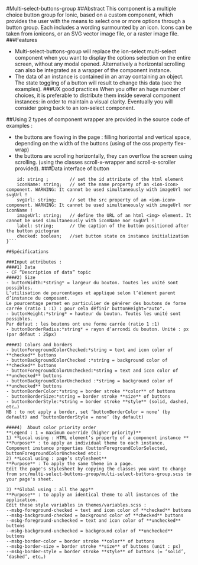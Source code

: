 #Multi-select-buttons-group
##Abstract
This component is a multiple choice button group for Ionic, based on a custom component, which provides the user with the means to select one or more options through a button group. Each includes a wording surmounted by an icon. Icons can be taken from ionicons, or an SVG vector image file, or a raster image file.
###Features
- Multi-select-buttons-group will replace the ion-select multi-select component when you want to display the options selection on the entire screen, without any modal opened. 
Alternatively a horizontal scrolling can also be integrated as a wrapper of the component instance.
- The data of an instance is contained in an array containing an object. The state toggling of a button will result to change this data (see the examples).
###UX good practices
When you offer an huge number of choices, it is preferable to distribute them inside several component instances: in order to maintain a visual clarity. Eventually you will consider going back to an ion-select component. 

##Using
2 types of component wrapper are provided in the source code of examples :
- the buttons are flowing in the page : filling horizontal and vertical space, depending on the width of the buttons (using of the css property flex-wrap)
- the buttons are scrolling horizontally, they can overflow the screen using scrolling. (using the classes scroll-x-wrapper and scroll-x-scroller provided).
###Data interface of button
```export class IButtonData{
	id: string ;  		// set the id attribute of the html element
	iconName: string;	// set the name property of an <ion-icon> component. WARNING: It cannot be used simultaneously with imageUrl nor svgUrl !
	svgUrl: string; 	// set the src property of an <ion-icon> component. WARNING: It cannot be used simultaneously with imageUrl nor iconName !
	imageUrl: string; 	// define the URL of an html <img> element. It cannot be used simultaneously with iconName nor svgUrl !
	label: string; 		// the caption of the button positioned after the button pictogram
	checked: boolean; 	//set button state on instance initialization
}```

##Spécifications

###Input attributes :
####1) Data
- CF “Description of data” topic
####2) Size
- buttonWidth:*string* = largeur du bouton. Toutes les unité sont possibles. 
L’utilisation de pourcentages et appliqué selon l’élément parent d’instance du composant.
Le pourcentage permet en particulier de générer des boutons de forme carrée (ratio 1 :1) : pour cela définir buttonHeight="auto".
- buttonHeight:*string* = hauteur du bouton. Toutes les unité sont possibles. 
Par défaut : les boutons ont une forme carrée (ratio 1 :1)
- buttonBorderRadius:*string* = rayon d’arrondi du bouton. Unité : px (par défaut : 25px)
 
####3) Colors and borders
- buttonForegroundColorChecked:*string = text and icon color of **checked** buttons 
- buttonBackgroundColorChecked :*string = background color of **checked** buttons
- buttonForegroundColorUnchecked:*string = text and icon color of **unchecked** buttons
- buttonBackgroundColorUnchecked :*string = background color of **unchecked** buttons
- buttonBorderColor:*string = border stroke **color** of buttons
- buttonBorderSize:*string = border stroke **size** of buttons
- buttonBorderStyle:*string = border stroke **style** (solid, dashed, etc…)
NB : to not apply a border, set ‘buttonBorderColor = none’ (by default) and ‘buttonBorderStyle = none’ (by default)

####4)	About color priority order
**Legend : 1 = maximum override (higher priority)**
1) **Local using : HTML element’s property of a component instance **
**Purpose** : to apply an individual theme to each instance.
Component instance properties (buttonForegroundColorSelected, buttonForegroundColorUnchecked etc): 
2) **Local using : page’s stylesheet**
**Purpose** : To apply the same theme in a page.
Edit the page's stylesheet by copying the classes you want to change from src/multi-select-buttons-group/multi-select-buttons-group.scss to your page's sheet. 

3) **Global using : all the app**
**Purpose** : to apply an identical theme to all instances of the application.
Edit these style variables in themes/variables.scss :
--msbg-foreground-checked = text and icon color of **checked** buttons
--msbg-background-checked = background color of **checked** buttons 
--msbg-foreground-unchecked = text and icon color of **unchecked** buttons 
--msbg-background-unchecked = background color of **unchecked** buttons
--msbg-border-color = border stroke **color** of buttons
--msbg-border-size = border stroke **size** of buttons (unit : px)
--msbg-border-style = border stroke **style** of buttons (= ‘solid’, ‘dashed’, etc…)
